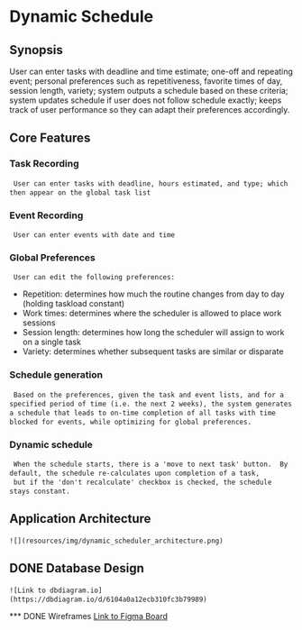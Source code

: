 # Dynamic Schedule

## Synopsis
User can enter tasks with deadline and time estimate; one-off and repeating event; personal preferences such as repetitiveness, favorite times of day, session length, variety; system outputs a schedule based on these criteria; system updates schedule if user does not follow schedule exactly; keeps track of user performance so they can adapt their preferences accordingly.

## Core Features
### Task Recording
     User can enter tasks with deadline, hours estimated, and type; which then appear on the global task list
### Event Recording
     User can enter events with date and time
### Global Preferences
     User can edit the following preferences:
- Repetition: determines how much the routine changes from day to day (holding taskload constant)
- Work times: determines where the scheduler is allowed to place work sessions
- Session length: determines how long the scheduler will assign to work on a single task
- Variety: determines whether subsequent tasks are similar or disparate
### Schedule generation
     Based on the preferences, given the task and event lists, and for a specified period of time (i.e. the next 2 weeks), the system generates a schedule that leads to on-time completion of all tasks with time blocked for events, while optimizing for global preferences.
### Dynamic schedule
     When the schedule starts, there is a 'move to next task' button.  By default, the schedule re-calculates upon completion of a task,
     but if the 'don't recalculate' checkbox is checked, the schedule stays constant.

## Application Architecture
    ![](resources/img/dynamic_scheduler_architecture.png)

## DONE Database Design
    ![Link to dbdiagram.io](https://dbdiagram.io/d/6104a0a12ecb310fc3b79989)
*** DONE Wireframes
    [Link to Figma Board](https://www.figma.com/file/gOQIXCLraoBTbB8gEilh1U/Dyanamic-Scheduler-Wireframe?node-id=0%3A1)